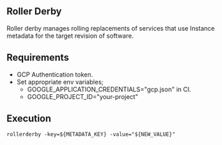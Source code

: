 ## Roller Derby

Roller derby manages rolling replacements of services that use Instance metadata
for the target revision of software.

## Requirements

  * GCP Authentication token.
  * Set appropriate env variables;
    * GOOGLE_APPLICATION_CREDENTIALS="gcp.json" in CI.
    * GOOGLE_PROJECT_ID="your-project"

## Execution

```
rollerderby -key=${METADATA_KEY} -value="${NEW_VALUE}"
```
